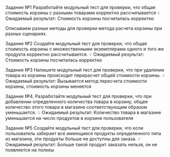 Задание №1
Разработайте модульный тест для проверки, что общая стоимость корзины с разными
товарами корректно рассчитывается
💡 Ожидаемый результат: Стоимость корзины посчиталась корректно

Описываем разные методы для проверки метода расчета корзины при разных сценариях.

Задание №2
Создайте модульный тест для проверки, что общая стоимость корзины с множественными
экземплярами одного и того же продукта корректно рассчитывается.
💡 Ожидаемый результат: Стоимость корзины посчиталась корректно

Задание №3
Напишите модульный тест для проверки, что при удалении товара из
корзины происходит перерасчет общей стоимости корзины.
💡 Ожидаемый результат: Вызывается метод пересчета стоимости
корзины, стоимость корзины меняется

Задание №4. Разработайте модульный тест для проверки, что при добавлении определенного количества
товара в корзину, общее количество этого товара в магазине соответствующим образом
уменьшается.
💡 Ожидаемый результат: Количество товара в магазине
уменьшается на число продуктов в корзине пользователя

Задание №5
Создайте модульный тест для проверки, что если пользователь забирает все имеющиеся
продукты определенного типа из магазина, эти продукты больше не доступны для заказа.
💡 Ожидаемый результат: Больше такой продукт
заказать нельзя, он не появляется на полкеы